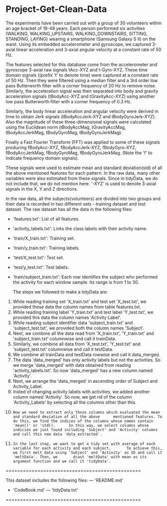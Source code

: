 # Project-Get-Clean-Data

The experiments have been carried out with a group of 30 volunteers within an age bracket of 19-48 years. 
Each person performed six activities (WALKING, WALKING_UPSTAIRS, WALKING_DOWNSTAIRS, SITTING, STANDING, LAYING)
wearing a smartphone (Samsung Galaxy S II) on the waist. Using its embedded accelerometer and gyroscope, we 
captured 3-axial linear acceleration and 3-axial angular velocity at a constant rate of 50 Hz. 


The features selected for this database come from the accelerometer and gyroscope 3-axial raw signals
tAcc-XYZ and t-Gyro-XYZ. These time domain signals ((prefix 't' to denote time) were captured at a constant rate 
of 50 Hz. Then they were filtered using a median filter and a 3rd order low pass Butterworth filter with a corner
frequency of 20 Hz to remove noise. Similarly, the acceleration signal was then separated into body and gravity 
acceleration signals (tBodyAcc-XYZ and tGravityAcc-XYZ) using another low pass Butterworth filter with a corner 
frequency of 0.3 Hz.


Similarly, the body linear acceleration and angular velocity were derived in time to obtain Jerk signals
(tBodyAccJerk-XYZ and tBodyGyroJerk-XYZ). Also the magnitude of these three-dimensional signals were calculated
using the Euclidean norm (tBodyAccMag, tGravityAccMag, tBodyAccJerkMag, tBodyGyroMag, tBodyGyroJerkMag).


Finally a Fast Fourier Transform (FFT) was applied to some of these signals producing fBodyAcc-XYZ,
fBodyAccJerk-XYZ, fBodyGyro-XYZ, fBodyAccJerkMag, fBodyGyroMag, fBodyGyroJerkMag. (Note the 'f' to indicate
frequency domain signals).
      

These signals were used to estimate mean and standard deviation(std) of all the above mentioned features for
each pattern. In the raw data, many other variables were also estimated from these signals. Since in tidyData,
we do not include that, we do not mention here. '-XYZ' is used to denote 3-axial signals in the X, Y and Z
directions.


In the raw data, all the subjects(volunteers) are divided into two groups and their data is recorded
in two different sets - training dataset and test dataset. The raw dataset has all the data in the following files:


- 'features.txt': List of all features.

- 'activity_labels.txt': Links the class labels with their activity name.

- 'train/X_train.txt': Training set.

- 'train/y_train.txt': Training labels. 

- 'test/X_test.txt': Test set.

- 'test/y_test.txt': Test labels.

- 'train/subject_train.txt': Each row identifies the subject who performed the activity for each window sample. Its range is from 1 to 30.
	
	The steps we followed to make a tidyData are:

1. 	While reading training set 'X_train.txt' and test set 'X_test.txt', we provided these data the column names 		from table features.txt.
2. 	While reading training label 'Y_train.txt' and test label 'Y_test.txt', we provided this data the column 		names 'Activity Label'.
3. 	While reading subject identifier data 'subject_train.txt' and 'subject_test.txt', we provided both the column 	names 'Subject'.
4. 	Next, we combine all the data read from 'X_train.txt', 'Y_train.txt' and 'subject_train.txt' columnwise and 		call it trainData.
5. 	Similarly, we combine all data from 'X_test.txt', 'Y_test.txt' and 'subject_test.txt' columnwise and call it 	testData.
6. 	We combine all trainData and testData rowwise and call it data_merged.
7. 	The data 'data_merged' has only activity labels but not the activities. So we merge 'data_merged' with data 		obtained from reading 'activity_labels.txt'. So now 'data_merged' has a new column named 'Activity'.
8. 	Next, we arrange the 'data_merged' in ascending order of Subject and Activity_Label.
9. 	Insted of changing activity labels with activities, we added another column named 'Activity'. So now, we get 	rid of the column 'Activity_Labels' by selecting all the columns other than this.
10. 	Now we need to extract only those columns which evaluated the mean and standard deviation of all the above		mentioned features. To do this, we find the indices of the columns whose names contain 'mean()' or 'std().		In this way, we select columns whose indicies we just found including 'Subject' and 'Activity' columns		and call this new data 'data_extracted'.
11. 	In the last step, we want to get a tidy set with average of each variable for each activity and each subject.		To achieve this, we first melt data using 'Subject' and 'Activity' as ID and call it 'meltData'. Then, we		dcast 'meltData' with mean as its argument function and we call it 'tidyData'.

      

===============================================

This dataset includes the following files:
— 'README.md'
- 'CodeBook.md'
— 'tidyData.txt'

===============================================





